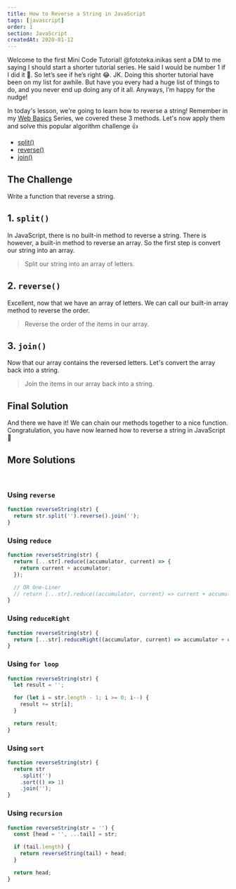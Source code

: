 ```yaml
---
title: How to Reverse a String in JavaScript
tags: [javascript]
order: 1
section: JavaScript
createdAt: 2020-01-12
---
```


Welcome to the first Mini Code Tutorial! @fototeka.inikas sent a DM to me saying I should start a shorter tutorial series. He said I would be number 1 if I did it 🤣. So let’s see if he’s right 😂. JK. Doing this shorter tutorial have been on my list for awhile. But have you every had a huge list of things to do, and you never end up doing any of it all. Anyways, I’m happy for the nudge!

In today's lesson, we're going to learn how to reverse a string! Remember in my [Web Basics](/basics/) Series, we covered these 3 methods. Let's now apply them and solve this popular algorithm challenge 👍

- [split()](/basics/string-split/)
- [reverse()](/basics/array-reverse/)
- [join()](/basics/array-join/)

<markdown-toc></markdown-toc>

## The Challenge

Write a function that reverse a string.

<markdown-image img="challenge" image-alt="How to reverse a string algorithm challenge"></markdown-image>

## 1. `split()`

In JavaScript, there is no built-in method to reverse a string. There is however, a built-in method to reverse an array. So the first step is convert our string into an array.

> Split our string into an array of letters.

<markdown-image img="split" image-alt="Javascript split function"></markdown-image>

## 2. `reverse()`

Excellent, now that we have an array of letters. We can call our built-in array method to reverse the order.

> Reverse the order of the items in our array.

<markdown-image img="reverse" image-alt="Javascript reverse function"></markdown-image>

## 3. `join()`

Now that our array contains the reversed letters. Let's convert the array back into a string.

> Join the items in our array back into a string.

<markdown-image img="join" image-alt="Javascript join function"></markdown-image>

## Final Solution

And there we have it! We can chain our methods together to a nice function. Congratulation, you have now learned how to reverse a string in JavaScript 🥳

<markdown-image img="result" image-alt="Javascript solution to reverse a string"></markdown-image>

## More Solutions

<br>

### Using `reverse`

```javascript
function reverseString(str) {
  return str.split('').reverse().join('');
}
```

### Using `reduce`

```javascript
function reverseString(str) {
  return [...str].reduce((accumulator, current) => {
    return current + accumulator;
  });

  // OR One-Liner
  // return [...str].reduce((accumulator, current) => current + accumulator)
}
```

### Using `reduceRight`

```javascript
function reverseString(str) {
  return [...str].reduceRight((accumulator, current) => accumulator + current);
}
```

### Using `for loop`

```javascript
function reverseString(str) {
  let result = '';

  for (let i = str.length - 1; i >= 0; i--) {
    result += str[i];
  }

  return result;
}
```

### Using `sort`

```javascript
function reverseString(str) {
  return str
    .split('')
    .sort(() => 1)
    .join('');
}
```

### Using `recursion`

```javascript
function reverseString(str = '') {
  const [head = '', ...tail] = str;

  if (tail.length) {
    return reverseString(tail) + head;
  }

  return head;
}
```

<ArticleFootnote />
